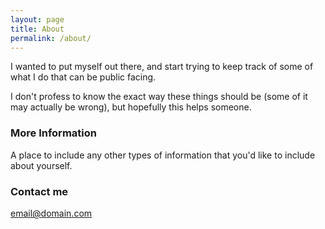 ```yaml
---
layout: page
title: About
permalink: /about/
---
```


I wanted to put myself out there, and start trying to keep track of some of what I do that can be public facing. 

I don't profess to know the exact way these things should be (some of it may actually be wrong), but hopefully this helps someone. 

### More Information

A place to include any other types of information that you'd like to include about yourself.

### Contact me

[email@domain.com](mailto:email@domain.com)
